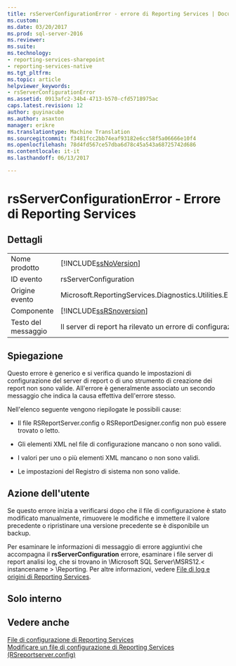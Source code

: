 ```yaml
---
title: rsServerConfigurationError - errore di Reporting Services | Documenti Microsoft
ms.custom: 
ms.date: 03/20/2017
ms.prod: sql-server-2016
ms.reviewer: 
ms.suite: 
ms.technology:
- reporting-services-sharepoint
- reporting-services-native
ms.tgt_pltfrm: 
ms.topic: article
helpviewer_keywords:
- rsServerConfigurationError
ms.assetid: 0913afc2-34b4-4713-b570-cfd5718975ac
caps.latest.revision: 12
author: guyinacube
ms.author: asaxton
manager: erikre
ms.translationtype: Machine Translation
ms.sourcegitcommit: f3481fcc2bb74eaf93182e6cc58f5a06666e10f4
ms.openlocfilehash: 78d4fd567ce57dba6d78c45a543a68725742d686
ms.contentlocale: it-it
ms.lasthandoff: 06/13/2017

---
```

# <a name="rsserverconfigurationerror---reporting-services-error"></a>rsServerConfigurationError - Errore di Reporting Services
    
## <a name="details"></a>Dettagli  
  
|||  
|-|-|  
|Nome prodotto|[!INCLUDE[ssNoVersion](../../includes/ssnoversion-md.md)]|  
|ID evento|rsServerConfiguration|  
|Origine evento|Microsoft.ReportingServices.Diagnostics.Utilities.ErrorStrings|  
|Componente|[!INCLUDE[ssRSnoversion](../../includes/ssrsnoversion-md.md)]|  
|Testo del messaggio|Il server di report ha rilevato un errore di configurazione.|  
  
## <a name="explanation"></a>Spiegazione  
 Questo errore è generico e si verifica quando le impostazioni di configurazione del server di report o di uno strumento di creazione dei report non sono valide. All'errore è generalmente associato un secondo messaggio che indica la causa effettiva dell'errore stesso.  
  
 Nell'elenco seguente vengono riepilogate le possibili cause:  
  
-   Il file RSReportServer.config o RSReportDesigner.config non può essere trovato o letto.  
  
-   Gli elementi XML nel file di configurazione mancano o non sono validi.  
  
-   I valori per uno o più elementi XML mancano o non sono validi.  
  
-   Le impostazioni del Registro di sistema non sono valide.  
  
## <a name="user-action"></a>Azione dell'utente  
 Se questo errore inizia a verificarsi dopo che il file di configurazione è stato modificato manualmente, rimuovere le modifiche e immettere il valore precedente o ripristinare una versione precedente se è disponibile un backup.  
  
 Per esaminare le informazioni di messaggio di errore aggiuntivi che accompagna il **rsServerConfiguration** errore, esaminare i file server di report analisi log, che si trovano in \Microsoft SQL Server\MSRS12.\< instancename > \Reporting. Per altre informazioni, vedere [File di log e origini di Reporting Services](../../reporting-services/report-server/reporting-services-log-files-and-sources.md).  
  
## <a name="internal-only"></a>Solo interno  
  
## <a name="see-also"></a>Vedere anche  
 [File di configurazione di Reporting Services](../../reporting-services/report-server/reporting-services-configuration-files.md)   
 [Modificare un file di configurazione di Reporting Services &#40;RSreportserver.config&#41;](../../reporting-services/report-server/modify-a-reporting-services-configuration-file-rsreportserver-config.md)  
  
  
